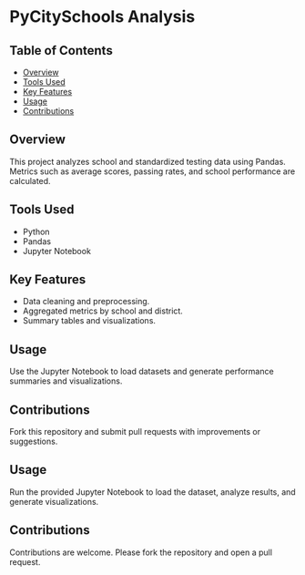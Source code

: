 # PyCitySchools Analysis

## Table of Contents
- [Overview](#overview)
- [Tools Used](#tools-used)
- [Key Features](#key-features)
- [Usage](#usage)
- [Contributions](#contributions)

## Overview
This project analyzes school and standardized testing data using Pandas. Metrics such as average scores, passing rates, and school performance are calculated.

## Tools Used
- Python
- Pandas
- Jupyter Notebook

## Key Features
- Data cleaning and preprocessing.
- Aggregated metrics by school and district.
- Summary tables and visualizations.

## Usage
Use the Jupyter Notebook to load datasets and generate performance summaries and visualizations.

## Contributions
Fork this repository and submit pull requests with improvements or suggestions.



## Usage
Run the provided Jupyter Notebook to load the dataset, analyze results, and generate visualizations.

## Contributions
Contributions are welcome. Please fork the repository and open a pull request.
